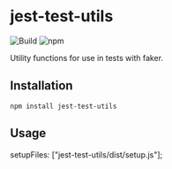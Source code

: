 # jest-test-utils

![Build](https://github.com/atheck/jest-test-utils/actions/workflows/main.yml/badge.svg)
![npm](https://img.shields.io/npm/v/jest-test-utils)

Utility functions for use in tests with faker.

## Installation

`npm install jest-test-utils`

## Usage

setupFiles: ["jest-test-utils/dist/setup.js"];
